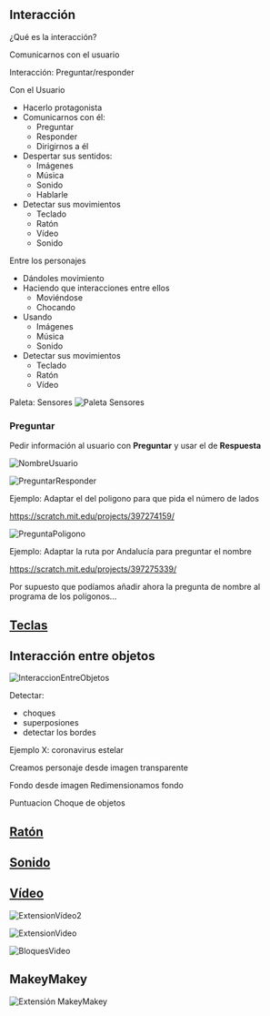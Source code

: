 ## Interacción

¿Qué es la interacción?

Comunicarnos con el usuario

Interacción: Preguntar/responder

Con el Usuario
* Hacerlo protagonista
* Comunicarnos con él:
    * Preguntar
    * Responder
    * Dirigirnos a él
* Despertar sus sentidos:
    * Imágenes
    * Música
    * Sonido
    * Hablarle
* Detectar sus movimientos
    * Teclado
    * Ratón
    * Vídeo
    * Sonido

Entre los personajes
* Dándoles movimiento
* Haciendo que interacciones entre ellos
    * Moviéndose
    * Chocando
* Usando
    * Imágenes
    * Música
    * Sonido
* Detectar sus movimientos
    * Teclado
    * Ratón
    * Vídeo


Paleta: Sensores
![Paleta Sensores](./images/PaletaSensores.png)

### Preguntar

Pedir información al usuario con **Preguntar** y usar el de **Respuesta**

![NombreUsuario](./images/NombreUsuario.png)

![PreguntarResponder](./images/PreguntarResponder.png)

Ejemplo: Adaptar el del poligono para que pida el número de lados

https://scratch.mit.edu/projects/397274159/

![PreguntaPoligono](./images/PreguntaPoligono.png)

Ejemplo: Adaptar la ruta por Andalucía para preguntar el nombre

https://scratch.mit.edu/projects/397275339/

Por supuesto que podíamos añadir ahora la pregunta de nombre al programa de los polígonos...

## [Teclas](./Teclado.md)



## Interacción entre objetos

![InteraccionEntreObjetos](./images/InteraccionEntreObjetos.png)

Detectar:
* choques
* superposiones
* detectar los bordes


Ejemplo X: coronavirus estelar

Creamos personaje desde imagen transparente

Fondo desde imagen
Redimensionamos fondo




Puntuacion
Choque de objetos




## [Ratón](./Raton.md)



## [Sonido](./Sonido.md)


## [Vídeo](./Video.md)

![ExtensionVídeo2](./images/ExtensionVídeo.png)

![ExtensionVideo](./images/ExtensionVideo.png)

![BloquesVideo](./images/BloquesVideo.png)





## MakeyMakey

![Extensión MakeyMakey](./images/ExtensionMakeyMakey.png)